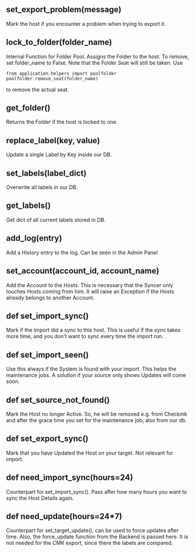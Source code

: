 ## set_export_problem(message)
Mark the host if you encounter a problem when trying to export it.

## lock_to_folder(folder_name)
Internal Function for Folder Pool. Assigns the Folder to the host.
To remove, set folder_name to False. 
Note that the Folder Seat will still be taken. Use

```
from application.helpers import poolfolder
poolfolder.remove_seat(folder_name)
```
to remove the actual seat.
## get_folder()
Returns the Folder if the host is locked to one.
## replace_label(key, value)
Update a single Label by Key inside our DB.
## set_labels(label_dict)
Overwrite all labels in our DB.
## get_labels()
Get dict of all current labels stored in DB.
## add_log(entry)
Add a History entry to the log. Can be seen in the Admin Panel
## set_account(account_id, account_name)
Add the Account to the Hosts. This is necessary that the Syncer only touches Hosts coming from him.
It will raise an Exception if the Hosts already belongs to another Account.
## def set_import_sync()
Mark if the Import did a sync to this host.
This is useful if the sync takes more time, and you don't want to sync every time the import run.
## def set_import_seen()
Use this always if the System is found with your import. This helps the maintenance jobs.
A solution if your source only shows Updates will come soon. 
## def set_source_not_found()
Mark the Host no longer Active. So, he will be removed e.g. from Checkmk and after the grace time you set for the maintenance job, also from our db. 
## def set_export_sync()
Mark that you have Updated the Host on your target. Not relevant for import.
## def need_import_sync(hours=24)
Counterpart for set_import_sync(). Pass after how many hours you want to sync the Host Details again.
## def need_update(hours=24*7)
Counterpart for set_target_update(), can be used to force updates after time. Also, the force_update function from the Backend is passed here.
It is not needed for the CMK export, since there the labels are compared. 
